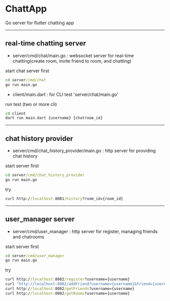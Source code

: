# ChattApp

Go server for flutter chatting app

---

## real-time chatting server
- server/cmd/chat/main.go : websocket server for real-time chatting(create room, invite friend to room, and chatting)

start chat server first
``` cmd
cd server/cmd/chat
go run main.go
```

- client/main.dart : for CLI test 'server/chat/main.go'

run test (two or more cli)
``` cmd
cd client
dart run main.dart {username} {chatroom_id}
```

---
## chat history provider

- server/cmd/chat_history_provider/main.go : http server for providing chat history

start server first
```cmd
cd server/cmd/chat_history_provider
go run main.go
```

try
```cmd
curl http://localhost:8081/history?room_id={room_id}
```

---

## user_manager server
- server/cmd/user_manager : http server for register, managing friends and chatrooms

start server first

```cmd
cd server/cmd/user_manager
go run main.go
```

try

```cmd
curl http://localhost:8082/register?username={username}
curl "http://localhost:8082/addFriend?username={username}&friend={username}"
curl http://localhost:8082/getFriends?username={username}
curl http://localhost:8082/getRooms?username={username}
```
